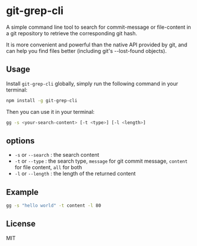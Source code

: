 # git-grep-cli

A simple command line tool to search for commit-message or file-content in a git repository to retrieve the corresponding git hash.

It is more convenient and powerful than the native API provided by git, and can help you find files better (including git's --lost-found objects).

## Usage

Install `git-grep-cli` globally, simply run the following command in your terminal:

```sh
npm install -g git-grep-cli
```

Then you can use it in your terminal:

```sh
gg -s <your-search-content> [-t <type>] [-l <length>]
```

## options

- `-s` or `--search` : the search content
- `-t` or `--type` : the search type, `message` for git commit message, `content` for file content, `all` for both
- `-l` or `--length` : the length of the returned content

## Example

```sh
gg -s "hello world" -t content -l 80
```

## License

MIT
